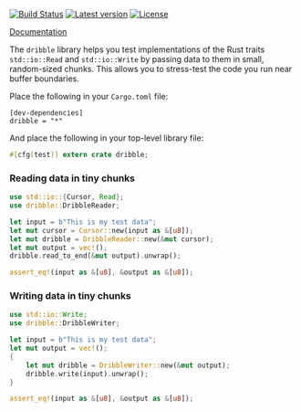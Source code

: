 [![Build Status](https://travis-ci.org/emk/dribble-rs.svg?branch=master)](https://travis-ci.org/emk/dribble-rs) [![Latest version](https://img.shields.io/crates/v/dribble.svg)](https://crates.io/crates/dribble) [![License](https://img.shields.io/crates/l/dribble.svg)](https://crates.io/crates/dribble)

[Documentation](http://emk.github.io/dribble-rs/dribble/index.html)

The `dribble` library helps you test implementations of the Rust traits
`std::io::Read` and `std::io::Write` by passing data to them in small,
random-sized chunks.  This allows you to stress-test the code you run near
buffer boundaries.

Place the following in your `Cargo.toml` file:

```
[dev-dependencies]
dribble = "*"
```

And place the following in your top-level library file:

```rust
#[cfg(test)] extern crate dribble;
```

### Reading data in tiny chunks

```rust
use std::io::{Cursor, Read};
use dribble::DribbleReader;

let input = b"This is my test data";
let mut cursor = Cursor::new(input as &[u8]);
let mut dribble = DribbleReader::new(&mut cursor);
let mut output = vec!();
dribble.read_to_end(&mut output).unwrap();

assert_eq!(input as &[u8], &output as &[u8]);
```

### Writing data in tiny chunks

```rust
use std::io::Write;
use dribble::DribbleWriter;

let input = b"This is my test data";
let mut output = vec!();
{
    let mut dribble = DribbleWriter::new(&mut output);
    dribble.write(input).unwrap();
}

assert_eq!(input as &[u8], &output as &[u8]);
```
